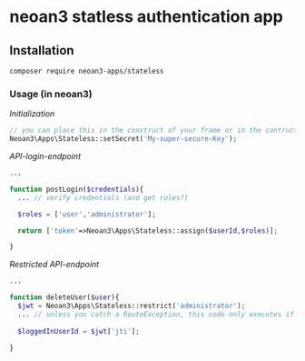 # neoan3 statless authentication app

## Installation 

`composer require neoan3-apps/stateless`

### Usage (in neoan3)

_Initialization_

```PHP
// you can place this in the construct of your frame or in the contruct of your API-component for convinience
Neoan3\Apps\Stateless::setSecret('My-super-secure-Key');

```

_API-login-endpoint_

```PHP
...

function postLogin($credentials){
  ... // verify credentials (and get roles?)

  $roles = ['user','administrator'];

  return ['token'=>Neoan3\Apps\Stateless::assign($userId,$roles)];

}

```

_Restricted API-endpoint_

```PHP
...

function deleteUser($user){
  $jwt = Neoan3\Apps\Stateless::restrict('administrator');
  ... // unless you catch a RouteException, this code only executes if authorized as administrator
  
  $loggedInUserId = $jwt['jti'];

}

```
